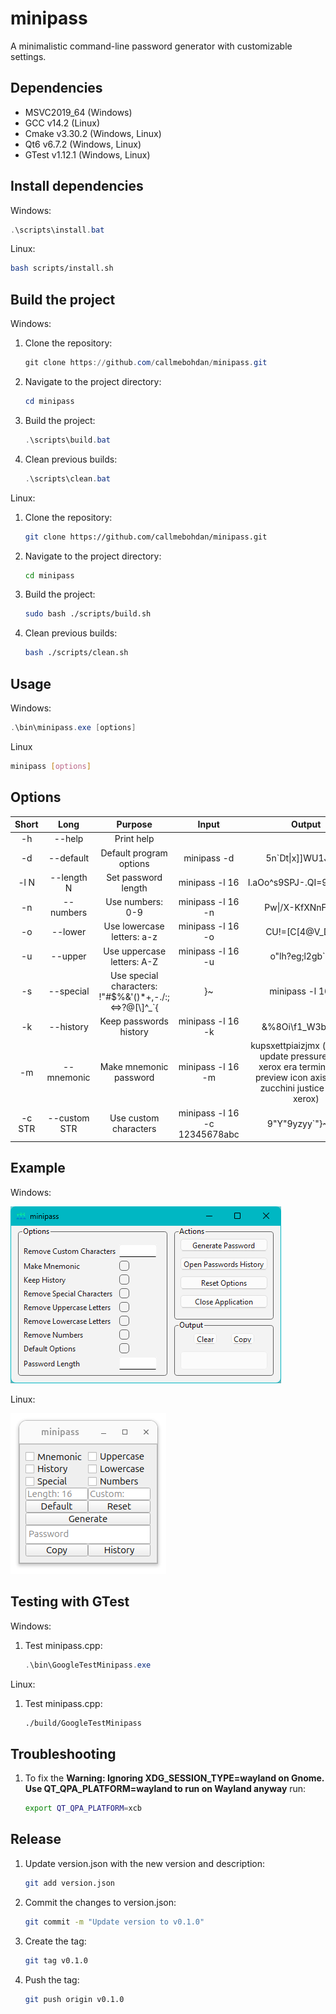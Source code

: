 # minipass

A minimalistic command-line password generator with customizable settings.

## Dependencies

 - MSVC2019_64 (Windows)
 - GCC v14.2 (Linux)
 - Cmake v3.30.2 (Windows, Linux)
 - Qt6 v6.7.2 (Windows, Linux)
 - GTest v1.12.1 (Windows, Linux)

## Install dependencies

Windows:

```powershell
.\scripts\install.bat
```

Linux:

```bash
bash scripts/install.sh
```

## Build the project

Windows:

1. Clone the repository:

    ```powershell
    git clone https://github.com/callmebohdan/minipass.git
    ```

2. Navigate to the project directory:

    ```powershell
    cd minipass
    ```

3. Build the project:

    ```powershell
    .\scripts\build.bat
    ```

4. Clean previous builds:

    ```powershell
    .\scripts\clean.bat
    ```

Linux:

1. Clone the repository:

    ```bash
    git clone https://github.com/callmebohdan/minipass.git
    ```

2. Navigate to the project directory:

    ```bash
    cd minipass
    ```

4. Build the project:

    ```bash
    sudo bash ./scripts/build.sh
    ```

5. Clean previous builds:

    ```bash
    bash ./scripts/clean.sh
    ```

## Usage

Windows:

```powershell
.\bin\minipass.exe [options]
```

Linux

```bash
minipass [options]
```

## Options

| Short  | Long | Purpose | Input | Output |
|:------:|:------------:|:------:|:------:|:------:|
| -h     | --help       | Print help                 | 
| -d     | --default    | Default program options          | minipass -d | 5n\`Dt\|x\]\]WU1JHy> |
| -l N   | --length N   | Set password length   | minipass -l 16 | I.aOo^s9SPJ-.QI=9rolZJ^55 |
| -n     | --numbers    | Use numbers: 0-9                  | minipass -l 16 -n | Pw\|/X-KfXNnF.o&m |
| -o     | --lower      | Use lowercase letters: a-z       | minipass -l 16 -o | CU!=[C[4@V_D\L\% |
| -u     | --upper      | Use uppercase letters: A-Z       | minipass -l 16 -u | o"lh?eg;l2gb`3%. |
| -s     | --special    | Use special characters: !\"#$%&'()*+,-./:;<=>?@[\\]^_`{|}~      | minipass -l 16 -s | 8UqA7b260Od9Zd7m |
| -k     | --history    | Keep passwords history                | minipass -l 16 -k | &%8Oi\f1_W3bPw`@ |
| -m     | --mnemonic   | Make mnemonic password                         | minipass -l 16 -m | kupsxettpiaizjmx (kingdom update pressure study xerox era terminal type preview icon axis insight zucchini justice media xerox) |
| -c STR | --custom STR | Use custom characters | minipass -l 16 -c 12345678abc | 9"Y"9yzyy`"}~ZY~ |

## Example

Windows:

![minipass-windows-gui](resources/examples/minipass-windows-gui.png)

Linux:

![minipass-linux-gui](resources/examples/minipass-linux-gui.png)

## Testing with GTest

Windows:

1. Test minipass.cpp:
    ```powershell
    .\bin\GoogleTestMinipass.exe
    ```

Linux:

1. Test minipass.cpp:
    ```bash
    ./build/GoogleTestMinipass
    ```

## Troubleshooting

1. To fix the **Warning: Ignoring XDG_SESSION_TYPE=wayland on Gnome. Use QT_QPA_PLATFORM=wayland to run on Wayland anyway** run:

    ```bash
    export QT_QPA_PLATFORM=xcb
    ```

## Release

1. Update version.json with the new version and description:

    ```bash
    git add version.json
    ```

2. Commit the changes to version.json:

    ```bash
    git commit -m "Update version to v0.1.0"
    ```

3. Create the tag:

    ```bash
    git tag v0.1.0
    ```

4. Push the tag:

    ```bash
    git push origin v0.1.0
    ```
